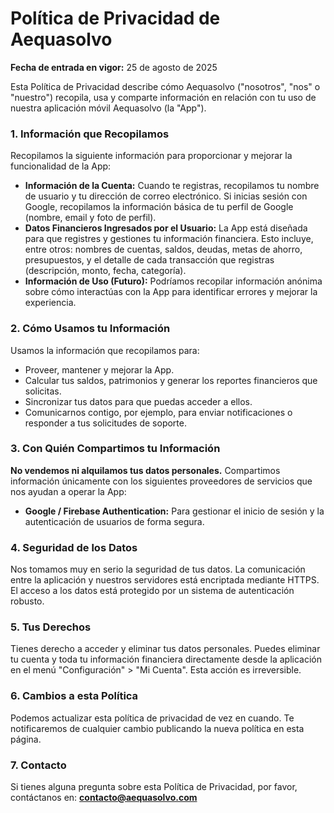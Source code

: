 # Política de Privacidad de Aequasolvo

**Fecha de entrada en vigor:** 25 de agosto de 2025

Esta Política de Privacidad describe cómo Aequasolvo ("nosotros", "nos" o "nuestro") recopila, usa y comparte información en relación con tu uso de nuestra aplicación móvil Aequasolvo (la "App").

### 1. Información que Recopilamos

Recopilamos la siguiente información para proporcionar y mejorar la funcionalidad de la App:

* **Información de la Cuenta:** Cuando te registras, recopilamos tu nombre de usuario y tu dirección de correo electrónico. Si inicias sesión con Google, recopilamos la información básica de tu perfil de Google (nombre, email y foto de perfil).
* **Datos Financieros Ingresados por el Usuario:** La App está diseñada para que registres y gestiones tu información financiera. Esto incluye, entre otros: nombres de cuentas, saldos, deudas, metas de ahorro, presupuestos, y el detalle de cada transacción que registras (descripción, monto, fecha, categoría).
* **Información de Uso (Futuro):** Podríamos recopilar información anónima sobre cómo interactúas con la App para identificar errores y mejorar la experiencia.

### 2. Cómo Usamos tu Información

Usamos la información que recopilamos para:

* Proveer, mantener y mejorar la App.
* Calcular tus saldos, patrimonios y generar los reportes financieros que solicitas.
* Sincronizar tus datos para que puedas acceder a ellos.
* Comunicarnos contigo, por ejemplo, para enviar notificaciones o responder a tus solicitudes de soporte.

### 3. Con Quién Compartimos tu Información

**No vendemos ni alquilamos tus datos personales.** Compartimos información únicamente con los siguientes proveedores de servicios que nos ayudan a operar la App:

* **Google / Firebase Authentication:** Para gestionar el inicio de sesión y la autenticación de usuarios de forma segura.

### 4. Seguridad de los Datos

Nos tomamos muy en serio la seguridad de tus datos. La comunicación entre la aplicación y nuestros servidores está encriptada mediante HTTPS. El acceso a los datos está protegido por un sistema de autenticación robusto.

### 5. Tus Derechos

Tienes derecho a acceder y eliminar tus datos personales. Puedes eliminar tu cuenta y toda tu información financiera directamente desde la aplicación en el menú "Configuración" > "Mi Cuenta". Esta acción es irreversible.

### 6. Cambios a esta Política

Podemos actualizar esta política de privacidad de vez en cuando. Te notificaremos de cualquier cambio publicando la nueva política en esta página.

### 7. Contacto

Si tienes alguna pregunta sobre esta Política de Privacidad, por favor, contáctanos en: **contacto@aequasolvo.com**
